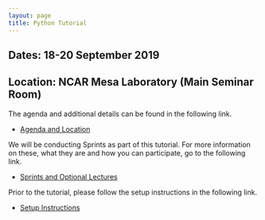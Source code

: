 ```yaml
---
layout: page
title: Python Tutorial
---
```


## Dates: 18-20 September 2019
## Location: NCAR Mesa Laboratory (Main Seminar Room)

The agenda and additional details can be found in the following link.

- [Agenda and Location](/ncar-python-tutorial/agenda)

We will be conducting Sprints as part of this tutorial.  For
more information on these, what they are and how you can participate,
go to the following link.

- [Sprints and Optional Lectures](/ncar-python-tutorial/sprints)

Prior to the tutorial, please follow the setup instructions
in the following link.

- [Setup Instructions](/ncar-python-tutorial/instructions)
